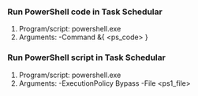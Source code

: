 ### Run PowerShell code in Task Schedular

1. Program/script: powershell.exe
2. Arguments: -Command &{ <ps_code> }

### Run PowerShell script in Task Schedular

1. Program/script: powershell.exe
2. Arguments: -ExecutionPolicy Bypass -File <ps1_file>
